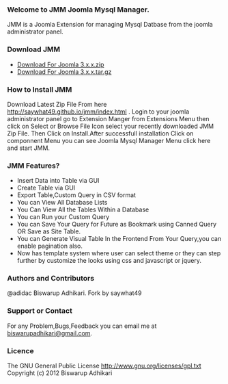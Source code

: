 ### Welcome to JMM Joomla Mysql Manager.

JMM is a Joomla Extension for managing Mysql Datbase from the joomla administrator panel.

### Download JMM

* [Download For Joomla 3.x.x.zip ](https://github.com/saywhat49/jmm/archive/j3x.zip)
* [Download For Joomla 3.x.x.tar.gz ](https://github.com/saywhat49/jmm/archive/j3x.tar.gz)

### How to Install JMM

Download Latest Zip File From here http://saywhat49.github.io/jmm/index.html . Login to your joomla administrator
panel go to Extension Manger from Extensions Menu then click on Select or Browse File Icon select your recently downloaded JMM Zip File. Then Click on Install.After successfull installation Click on componnent Menu you can see Joomla Mysql Manager Menu click here and start JMM. 


### JMM Features?

* Insert Data into Table via GUI
* Create Table via GUI
* Export Table,Custom Query in CSV format
* You can View All Database Lists
* You Can View All the Tables Within a Database
* You can Run your Custom Query
* You can Save Your Query for Future as Bookmark using Canned Query OR Save as Site Table.
* You can Generate Visual Table In the Frontend From Your Query,you can enable pagination also.
* Now has template system where user can select theme or they can step further by customize the looks using css and javascript or jquery.

### Authors and Contributors

@adidac Biswarup Adhikari.
Fork by saywhat49

### Support or Contact

For any Problem,Bugs,Feedback you can email me at biswarupadhikari@gmail.com.

### Licence

The GNU General Public License
http://www.gnu.org/licenses/gpl.txt
Copyright (c) 2012 Biswarup Adhikari
